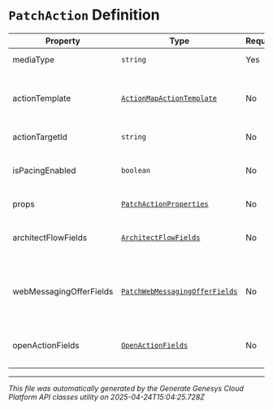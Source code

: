 # `PatchAction` Definition

| Property | Type | Required | Description |
|----------|------|----------|-------------|
| mediaType | `string` | Yes | Media type of action. |
| actionTemplate | [`ActionMapActionTemplate`](actionmapactiontemplate-definition.md) | No | Action template associated with the action map. |
| actionTargetId | `string` | No | Action target ID. |
| isPacingEnabled | `boolean` | No | Whether this action should be throttled. |
| props | [`PatchActionProperties`](patchactionproperties-definition.md) | No | Additional properties. |
| architectFlowFields | [`ArchitectFlowFields`](architectflowfields-definition.md) | No | Architect Flow Id and input contract. |
| webMessagingOfferFields | [`PatchWebMessagingOfferFields`](patchwebmessagingofferfields-definition.md) | No | Admin-configurable fields of a web messaging offer action. |
| openActionFields | [`OpenActionFields`](openactionfields-definition.md) | No | Admin-configurable fields of an open action. |

---

*This file was automatically generated by the Generate Genesys Cloud Platform API classes utility on 2025-04-24T15:04:25.728Z*